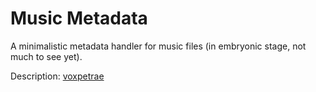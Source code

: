 # Music Metadata
A minimalistic metadata handler for music files (in embryonic stage, not much to see yet).

Description: [voxpetrae](http://voxpetrae.com/musicmetadata.html)
